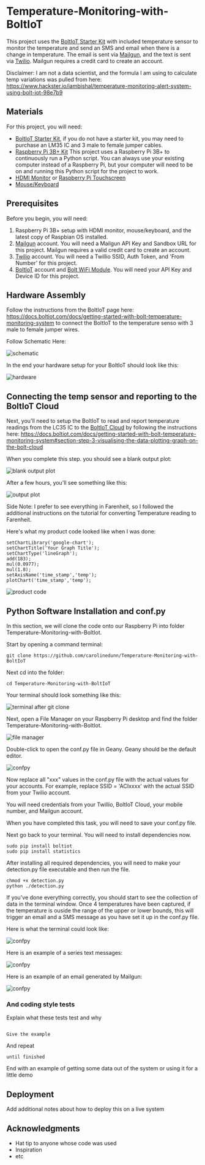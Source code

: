 # Temperature-Monitoring-with-BoltIoT

This project uses the [BoltIoT Starter Kit](https://www.boltiot.com/) with included temperature sensor to monitor the temperature and send an SMS and email when there is a change in temperature. The email is sent via [Mailgun](https://www.mailgun.com/), and the text is sent via [Twilio](https://www.twilio.com/). Mailgun requires a credit card to create an account.

Disclaimer: I am not a data scientist, and the formula I am using to calculate temp variations was pulled from here: https://www.hackster.io/iambishal/temperature-monitoring-alert-system-using-bolt-iot-98e7b9
## Materials

For this project, you will need:
- [BoltIoT Starter Kit](https://amzn.to/2ZXAb78), if you do not have a starter kit, you may need to purchase an LM35 IC and 3 male to female jumper cables.
- [Raspberry Pi 3B+ Kit](https://amzn.to/2xmFWiu) This project uses a Raspberry Pi 3B+ to continuously run a Python script. You can always use your existing computer instead of a Raspberry Pi, but your computer will need to be on and running this Python script for the project to work.
- [HDMI Monitor](https://amzn.to/2RH15gw)
or [Raspberry Pi Touchscreen](https://amzn.to/2ZScux4)
- [Mouse/Keyboard](https://amzn.to/2FHZvGK)

## Prerequisites

Before you begin, you will need:
1. Raspberry Pi 3B+ setup with HDMI monitor, mouse/keyboard, and the latest copy of Raspbian OS installed.
2. [Mailgun](https://www.mailgun.com/) account. You will need a Mailgun API Key and Sandbox URL for this project. Mailgun requires a valid credit card to create an account.
3. [Twilio](https://www.twilio.com/) account. You will need a Twillio SSID, Auth Token, and 'From Number' for this project.
4. [BoltIoT](https://www.boltiot.com/) account and [Bolt WiFi Module](https://docs.boltiot.com/docs/setting-up-the-bolt-wifi-module). You will need your API Key and Device ID for this project.
 

## Hardware Assembly
Follow the instructions from the BoltIoT page here: https://docs.boltiot.com/docs/getting-started-with-bolt-temperature-monitoring-system to connect the BoltIoT to the temperature senso with 3 male to female jumper wires.

Follow Schematic Here:

![schematic](https://files.readme.io/bc01f10-3.jpeg)

In the end your hardware setup for your BoltIoT should look like this:

![hardware](https://files.readme.io/bc4efe5-10.jpg)

## Connecting the temp sensor and reporting to the BoltIoT Cloud

Next, you'll need to setup the BoltIoT to read and report temperature readings from the LC35 IC to the [BoltIoT Cloud](https://cloud.boltiot.com) by following the instructions here: https://docs.boltiot.com/docs/getting-started-with-bolt-temperature-monitoring-system#section-step-3-visualising-the-data-plotting-graph-on-the-bolt-cloud

When you complete this step. you should see a blank output plot:

![blank output plot](https://files.readme.io/ce38845-27.jpeg)

After a few hours, you'll see something like this:

![output plot](https://github.com/carolinedunn/Temperature-Monitoring-with-BoltIoT/blob/master/images4readme/graph.png)

Side Note: I prefer to see everything in Farenheit, so I followed the additional instructions on the tutorial for converting Temperature reading to Farenheit.

Here's what my product code looked like when I was done:
```
setChartLibrary('google-chart');
setChartTitle('Your Graph Title');
setChartType('lineGraph');
add(183);
mul(0.0977);
mul(1.8);
setAxisName('time_stamp','temp');
plotChart('time_stamp','temp');
```

![product code](https://github.com/carolinedunn/Temperature-Monitoring-with-BoltIoT/blob/master/images4readme/product-code.png)

## Python Software Installation and conf.py

In this section, we will clone the code onto our Raspberry Pi into folder Temperature-Monitoring-with-BoltIot.

Start by opening a command terminal:

```
git clone https://github.com/carolinedunn/Temperature-Monitoring-with-BoltIoT
```
Next cd into the folder:

```
cd Temperature-Monitoring-with-BoltIoT
```

Your terminal should look something like this:

![terminal after git clone](https://github.com/carolinedunn/Temperature-Monitoring-with-BoltIoT/blob/master/images4readme/terminalcd.png)

Next, open a File Manager on your Raspberry Pi desktop and find the folder Temperature-Monitoring-with-BoltIot.

![file manager](https://github.com/carolinedunn/Temperature-Monitoring-with-BoltIoT/blob/master/images4readme/conf-fm.png)

Double-click to open the conf.py file in Geany. Geany should be the default editor.

![confpy](https://github.com/carolinedunn/Temperature-Monitoring-with-BoltIoT/blob/master/images4readme/conf-screenshot.png)

Now replace all "xxx" values in the conf.py file with the actual values for your accounts.
For example, replace SSID = 'ACIxxxx' with the actual SSID from your Twilio account.

You will need credentials from your Twillio, BoltIoT Cloud, your mobile number, and Mailgun account.

When you have completed this task, you will need to save your conf.py file.

Next go back to your terminal. You will need to install dependencies now.


```
sudo pip install boltiot
sudo pip install statistics
```

After installing all required dependencies, you will need to make your detection.py file executable and then run the file.

```
chmod +x detection.py
python ./detection.py
```

If you've done everything correctly, you should start to see the collection of data in the terminal window.
Once 4 temperatures have been captured, if the temperature is ouside the range of the upper or lower bounds, this will trigger an email and a SMS message as you have set it up in the conf.py file.

Here is what the terminal could look like:

![confpy](https://github.com/carolinedunn/Temperature-Monitoring-with-BoltIoT/blob/master/images4readme/terminal1.png)

Here is an example of a series text messages:

![confpy](https://github.com/carolinedunn/Temperature-Monitoring-with-BoltIoT/blob/master/images4readme/sms-example.png)

Here is an example of an email generated by Mailgun:

![confpy](https://github.com/carolinedunn/Temperature-Monitoring-with-BoltIoT/blob/master/images4readme/mailgun.png)


### And coding style tests

Explain what these tests test and why

```

Give the example
```

And repeat

```
until finished
```

End with an example of getting some data out of the system or using it for a little demo

## Deployment

Add additional notes about how to deploy this on a live system

## Acknowledgments

* Hat tip to anyone whose code was used
* Inspiration
* etc
